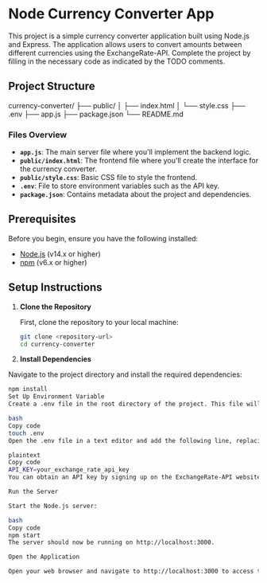 # Node Currency Converter App

This project is a simple currency converter application built using Node.js and Express. The application allows users to convert amounts between different currencies using the ExchangeRate-API. Complete the project by filling in the necessary code as indicated by the TODO comments.

## Project Structure

currency-converter/
├── public/
│ ├── index.html
│ └── style.css
├── .env
├── app.js
├── package.json
└── README.md

### Files Overview

- **`app.js`**: The main server file where you'll implement the backend logic.
- **`public/index.html`**: The frontend file where you'll create the interface for the currency converter.
- **`public/style.css`**: Basic CSS file to style the frontend.
- **`.env`**: File to store environment variables such as the API key.
- **`package.json`**: Contains metadata about the project and dependencies.

## Prerequisites

Before you begin, ensure you have the following installed:

- [Node.js](https://nodejs.org/) (v14.x or higher)
- [npm](https://www.npmjs.com/) (v6.x or higher)

## Setup Instructions

1. **Clone the Repository**

   First, clone the repository to your local machine:

   ```bash
   git clone <repository-url>
   cd currency-converter

2. **Install Dependencies**

Navigate to the project directory and install the required dependencies:

```bash
npm install
Set Up Environment Variable
Create a .env file in the root directory of the project. This file will store your API key for the ExchangeRate-API.

bash
Copy code
touch .env
Open the .env file in a text editor and add the following line, replacing your_exchange_rate_api_key with your actual API key:

plaintext
Copy code
API_KEY=your_exchange_rate_api_key
You can obtain an API key by signing up on the ExchangeRate-API website.

Run the Server

Start the Node.js server:

bash
Copy code
npm start
The server should now be running on http://localhost:3000.

Open the Application

Open your web browser and navigate to http://localhost:3000 to access the currency converter interface.
